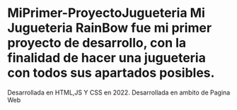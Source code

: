 # MiPrimer-ProyectoJugueteria Mi Jugueteria RainBow fue mi primer proyecto de desarrollo, con la finalidad de hacer una jugueteria con todos sus apartados posibles.
Desarrollada en HTML,JS Y CSS en 2022.
Desarrollada en ambito de Pagina Web
